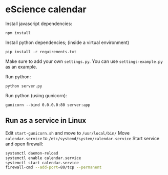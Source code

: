 # eScience calendar

Install javascript dependencies:

```npm install```

Install python dependencies; (inside a virtual environment)

```pip install -r requirements.txt```

Make sure to add your own `settings.py`. You can use `settings-example.py` as an example.

Run python:

```python server.py```

Run python (using gunicorn):

```gunicorn --bind 0.0.0.0:80 server:app```

## Run as a service in Linux
Edit `start-gunicorn.sh` and move to `/usr/local/bin/`
Move `calendar.service` to `/etc/systemd/system/calendar.service`
Start service and open firewall:
```bash
systemctl daemon-reload 
systemctl enable calendar.service
systemctl start calendar.service
firewall-cmd --add-port=80/tcp --permanent
```